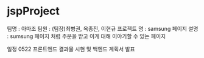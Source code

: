 # jspProject
팀명 : 아마조
팀원 : (팀장)최병권, 옥종진, 이현규
프로젝트 명 : samsung
페이지 설명 : sumsung 페이지 처럼 주문을 받고 이게 대해 이야기할 수 있는 페이지

일정
0522 프론트엔드 결과물 시현 및 백엔드 계획서 발표

